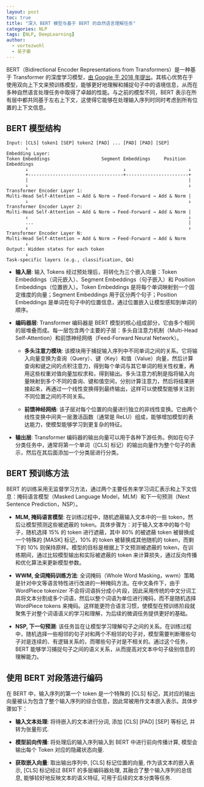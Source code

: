 ```yaml
---
layout: post
toc: true
title: "深入 BERT 模型与基于 BERT 的自然语言理解任务"
categories: NLP
tags: [NLP, DeepLearning]
author:
  - vortezwohl
  - 吴子豪
---
```

BERT（Bidirectional Encoder Representations from Transformers）是一种基于 Transformer 的深度学习模型，[由 Google 于 2018 年提出](https://arxiv.org/abs/1810.04805)。其核心优势在于使用双向上下文来预训练模型，能够更好地理解和捕捉句子中的语境信息，从而在多种自然语言处理任务中取得了卓越的性能。与之前的模型不同，BERT 表示在所有层中都共同基于左右上下文，这使得它能够在处理输入序列时同时考虑到所有位置的上下文信息。

## BERT 模型结构

```
Input: [CLS] token1 [SEP] token2 [PAD] ... [PAD] [PAD] [SEP]
       ↓
Embedding Layer:
Token Embeddings                   Segment Embeddings     Position Embeddings
       ↓                                   ↓                       ↓
       +-----------------------------------+-----------------------+
       |                                                           |
       ↓                                                           ↓
Transformer Encoder Layer 1:                                       
Multi-Head Self-Attention → Add & Norm → Feed-Forward → Add & Norm |
       ↓                                                           ↓
Transformer Encoder Layer 2:                                       
Multi-Head Self-Attention → Add & Norm → Feed-Forward → Add & Norm |
       ↓                                                           ↓
       ...                                                         |
       ↓                                                           ↓
Transformer Encoder Layer N:
Multi-Head Self-Attention → Add & Norm → Feed-Forward → Add & Norm
       ↓
Output: Hidden states for each token
       ↓
Task-specific layers (e.g., classification, QA)
```

- **输入层**: 输入 Tokens 经过预处理后，将转化为三个嵌入向量：Token Embeddings（词元嵌入）、Segment Embeddings（句子嵌入）和 Position Embeddings（位置嵌入）。Token Embeddings 是将每个单词映射到一个固定维度的向量；Segment Embeddings 用于区分两个句子；Position Embeddings 是单词在句子中的位置信息，通过位置嵌入让模型感知到单词的顺序。

- **编码器层**: Transformer 编码器是 BERT 模型的核心组成部分，它由多个相同的层堆叠而成。每一层包含两个主要的子层：多头自注意力机制（Multi-Head Self-Attention）和前馈神经网络（Feed-Forward Neural Network）。

    - **多头注意力模块**: 该模块用于捕捉输入序列中不同单词之间的关系。它将输入向量变换为查询（Query）、键（Key）和值（Value）向量，然后计算查询和键之间的点积注意力，得到每个单词与其它单词的相关性权重，再用这些权重对值向量加权求和，得到输出。多头注意力机制是指将输入向量映射到多个不同的查询、键和值空间，分别计算注意力，然后将结果拼接起来，再通过一个线性变换得到最终输出，这样可以使模型能够关注到不同位置之间的不同关系。

    - **前馈神经网络**: 该子层对每个位置的向量进行独立的非线性变换。它由两个线性变换中间夹一层激活函数（通常是 ReLU）组成，能够增加模型的表达能力，使模型能够学习到更复杂的特征。

- **输出层**: Transformer 编码器的输出向量可以用于各种下游任务。例如在句子分类任务中，通常将第一个单词（[CLS] 标记）的输出向量作为整个句子的表示，然后在其后面添加一个分类层进行分类。

## BERT 预训练方法

BERT 的训练采用无监督学习方法，通过两个主要任务来学习词汇表示和上下文信息：掩码语言模型（Masked Language Model，MLM）和下一句预测（Next Sentence Prediction，NSP）。

- **MLM, 掩码语言模型**: 在训练过程中，随机遮蔽输入文本中的一些 token，然后让模型预测这些被遮蔽的 token。具体步骤为：对于输入文本中的每个句子，随机选择 15% 的 token 进行遮蔽，其中 80% 的被遮蔽 token 被替换成一个特殊的 [MASK] 标记，10% 的 token 被替换成其他随机的 token，而剩下的 10% 则保持原样。模型的目标是根据上下文预测被遮蔽的 token，在训练期间，通过比较模型输出和实际被遮蔽的 token 来计算损失，通过反向传播和优化算法来更新模型参数。

- **WWM, 全词掩码训练方法**: 全词掩码（Whole Word Masking，wwm）策略是针对中文等语言特性进行改进的一种掩码方法。在中文条件下，由于 WordPiece tokenizer 不会将词语拆分成小片段，因此采用传统的中文分词工具将文本分割成多个词语，然后以整个词语为单位进行掩码，而不是随机选择 WordPiece tokens 来掩码。这样能更符合语言习惯，使模型在预训练阶段就聚焦于对整个词语语义的学习和理解，为后续的微调任务提供更好的基础。

- **NSP, 下一句预测**: 该任务旨在让模型学习理解句子之间的关系。在训练过程中，随机选择一些相邻的句子对和两个不相邻的句子对，模型需要判断哪些句子对是连续的、有逻辑关系的，而哪些句子对是不相关的。通过这个任务，BERT 能够学习捕捉句子之间的语义关系，从而提高对文本中句子级别信息的理解能力。

## 使用 BERT 对段落进行编码

在 BERT 中，输入序列的第一个 token 是一个特殊的 [CLS] 标记，其对应的输出向量被认为包含了整个输入序列的综合信息，因此常被用作文本嵌入表示。具体步骤如下：

- **输入文本处理**: 将待嵌入的文本进行分词, 添加 [CLS] [PAD] [SEP] 等标记, 并转为张量形式.

- **模型前向传播**: 将处理后的输入序列输入到 BERT 中进行前向传播计算, 模型会输出每个 Token 对应的隐藏状态向量.

- **获取嵌入向量**: 取出输出序列中, [CLS] 标记位置的向量, 作为该文本的嵌入表示, [CLS] 标记经过 BERT 的多层编码器处理, 其融合了整个输入序列的总信息, 能够较好地反映文本的语义特征, 可用于后续的文本分类等任务.
